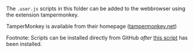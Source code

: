 The `.user.js` scripts in this folder can be added to the webbrowser using the extension tampermonkey.

TamperMonkey is available from their homepage ([tampermonkey.net](https://www.tampermonkey.net/))

Footnote: Scripts can be installed directly from GitHub _after_ [this script](https://github.com/jesus2099/konami-command/raw/master/INSTALL-USER-SCRIPT.user.js) has been installed.
